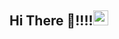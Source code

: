 ## Hi There 👋!!!!<img src="https://github.com/TheDudeThatCode/TheDudeThatCode/blob/master/Assets/Earth.gif" width="24px">  
